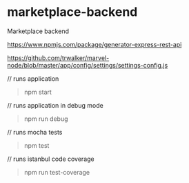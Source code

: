 # marketplace-backend
Marketplace backend

https://www.npmjs.com/package/generator-express-rest-api

https://github.com/trwalker/marvel-node/blob/master/app/config/settings/settings-config.js



// runs application
> npm start

// runs application in debug mode
> npm run debug

// runs mocha tests
> npm test

// runs istanbul code coverage
> npm run test-coverage
